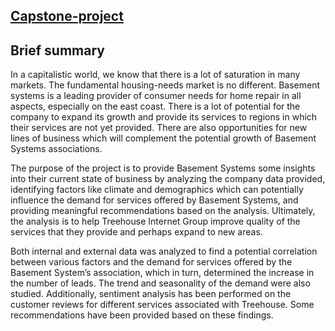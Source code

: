## [Capstone-project](https://github.com/Yuehchang/Capstone-project/blob/master/White%20Paper.pdf)
## Brief summary
   In a capitalistic world, we know that there is a lot of saturation in many markets. The
fundamental housing-needs market is no different. Basement systems is a leading provider of
consumer needs for home repair in all aspects, especially on the east coast. There is a lot of
potential for the company to expand its growth and provide its services to regions in which their
services are not yet provided. There are also opportunities for new lines of business which will
complement the potential growth of Basement Systems associations.

   The purpose of the project is to provide Basement Systems some insights into their
current state of business by analyzing the company data provided, identifying factors like climate
and demographics which can potentially influence the demand for services offered by Basement
Systems, and providing meaningful recommendations based on the analysis. Ultimately, the
analysis is to help Treehouse Internet Group improve quality of the services that they provide
and perhaps expand to new areas.

   Both internal and external data was analyzed to find a potential correlation between
various factors and the demand for services offered by the Basement System’s association, which
in turn, determined the increase in the number of leads. The trend and seasonality of the demand
were also studied. Additionally, sentiment analysis has been performed on the customer reviews
for different services associated with Treehouse. Some recommendations have been provided
based on these findings.
